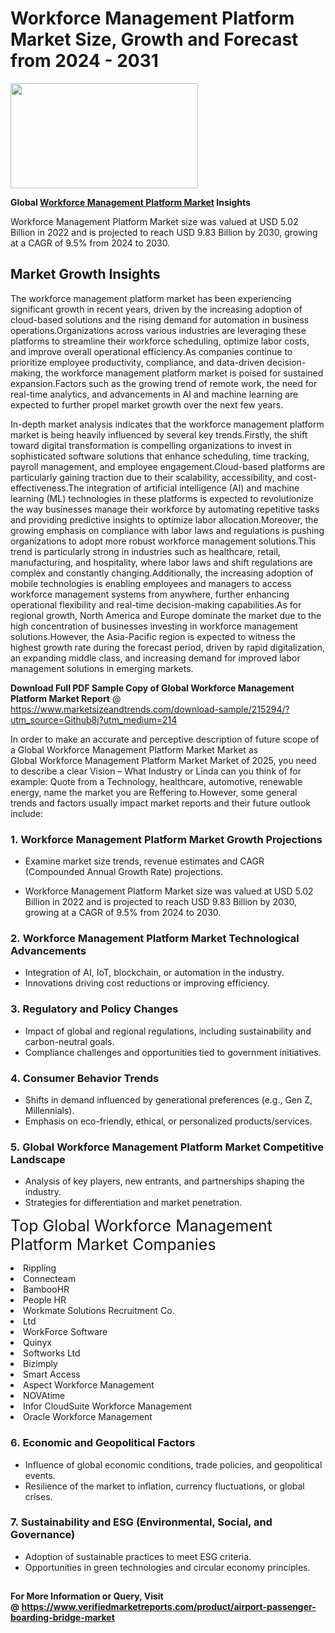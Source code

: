 <H1>Workforce Management Platform Market Size, Growth and Forecast from 2024 - 2031</H1><img class="aligncenter size-medium wp-image-584254" src="https://thirdeyenews.in/wp-content/uploads/2024/09/Global-Market-Research-300x168.jpeg" alt="" width="300" height="168" /><p><strong>Global&nbsp;<a href="https://www.marketsizeandtrends.com/download-sample/215294/?utm_source=Github8j?utm_medium=214">Workforce Management Platform Market</a> Insights</strong></p><p>Workforce Management Platform Market size was valued at USD 5.02 Billion in 2022 and is projected to reach USD 9.83 Billion by 2030, growing at a CAGR of 9.5% from 2024 to 2030.</p><p><h2>Market Growth Insights</h2> <p>The workforce management platform market has been experiencing significant growth in recent years, driven by the increasing adoption of cloud-based solutions and the rising demand for automation in business operations.Organizations across various industries are leveraging these platforms to streamline their workforce scheduling, optimize labor costs, and improve overall operational efficiency.As companies continue to prioritize employee productivity, compliance, and data-driven decision-making, the workforce management platform market is poised for sustained expansion.Factors such as the growing trend of remote work, the need for real-time analytics, and advancements in AI and machine learning are expected to further propel market growth over the next few years.</p> <p>In-depth market analysis indicates that the workforce management platform market is being heavily influenced by several key trends.Firstly, the shift toward digital transformation is compelling organizations to invest in sophisticated software solutions that enhance scheduling, time tracking, payroll management, and employee engagement.Cloud-based platforms are particularly gaining traction due to their scalability, accessibility, and cost-effectiveness.The integration of artificial intelligence (AI) and machine learning (ML) technologies in these platforms is expected to revolutionize the way businesses manage their workforce by automating repetitive tasks and providing predictive insights to optimize labor allocation.Moreover, the growing emphasis on compliance with labor laws and regulations is pushing organizations to adopt more robust workforce management solutions.This trend is particularly strong in industries such as healthcare, retail, manufacturing, and hospitality, where labor laws and shift regulations are complex and constantly changing.Additionally, the increasing adoption of mobile technologies is enabling employees and managers to access workforce management systems from anywhere, further enhancing operational flexibility and real-time decision-making capabilities.As for regional growth, North America and Europe dominate the market due to the high concentration of businesses investing in workforce management solutions.However, the Asia-Pacific region is expected to witness the highest growth rate during the forecast period, driven by rapid digitalization, an expanding middle class, and increasing demand for improved labor management solutions in emerging markets.</p><p><span class=""><strong>Download Full PDF Sample Copy of Global Workforce Management Platform Market Report</strong> @ <a href="https://www.marketsizeandtrends.com/download-sample/215294/?utm_source=Github8j?utm_medium=214" target="_blank">https://www.marketsizeandtrends.com/download-sample/215294/?utm_source=Github8j?utm_medium=214</a></span></p><p>In order to make an accurate and perceptive description of future scope of a Global&nbsp;Workforce Management Platform Market Market as Global&nbsp;Workforce Management Platform Market Market of 2025, you need to describe a clear Vision &ndash; What Industry or Linda can you think of for example: Quote from a Technology, healthcare, automotive, renewable energy, name the market you are Reffering to.However, some general trends and factors usually impact market reports and their future outlook include:</p><h3>1.&nbsp;<strong>Workforce Management Platform Market Growth Projections</strong></h3><ul><li>Examine market size trends, revenue estimates and CAGR (Compounded Annual Growth Rate) projections.</li><li><p>Workforce Management Platform Market size was valued at USD 5.02 Billion in 2022 and is projected to reach USD 9.83 Billion by 2030, growing at a CAGR of 9.5% from 2024 to 2030.</p></li></ul><h3>2.&nbsp;<strong>Workforce Management Platform Market Technological Advancements</strong></h3><ul><li>Integration of AI, IoT, blockchain, or automation in the industry.</li><li>Innovations driving cost reductions or improving efficiency.</li></ul><h3>3.&nbsp;<strong>Regulatory and Policy Changes</strong></h3><ul><li>Impact of global and regional regulations, including sustainability and carbon-neutral goals.</li><li>Compliance challenges and opportunities tied to government initiatives.</li></ul><h3>4.&nbsp;<strong>Consumer Behavior Trends</strong></h3><ul><li>Shifts in demand influenced by generational preferences (e.g., Gen Z, Millennials).</li><li>Emphasis on eco-friendly, ethical, or personalized products/services.</li></ul><h3>5.&nbsp;<strong>Global Workforce Management Platform Market Competitive Landscape</strong></h3><ul><li>Analysis of key players, new entrants, and partnerships shaping the industry.</li><li>Strategies for differentiation and market penetration.</li></ul><p data-pm-slice="1 1 []"><span style="color: inherit; font-family: inherit; font-size: 25px;">Top Global Workforce Management Platform Market Companies</span></p><div class="" data-test-id=""><p><li>Rippling</li><li> Connecteam</li><li> BambooHR</li><li> People HR</li><li> Workmate Solutions Recruitment Co.</li><li>Ltd</li><li> WorkForce Software</li><li> Quinyx</li><li> Softworks Ltd</li><li> Bizimply</li><li> Smart Access</li><li> Aspect Workforce Management</li><li> NOVAtime</li><li> Infor CloudSuite Workforce Management</li><li> Oracle Workforce Management</li></p></div><h3>6.&nbsp;<strong>Economic and Geopolitical Factors</strong></h3><ul><li>Influence of global economic conditions, trade policies, and geopolitical events.</li><li>Resilience of the market to inflation, currency fluctuations, or global crises.</li></ul><h3>7.&nbsp;<strong>Sustainability and ESG (Environmental, Social, and Governance)</strong></h3><ul><li>Adoption of sustainable practices to meet ESG criteria.</li><li>Opportunities in green technologies and circular economy principles.</li></ul><h2><strong style="font-size: 14px;">For More Information or Query, Visit @&nbsp;</strong><a style="background-color: #ffffff; font-size: 14px;" href="https://www.marketsizeandtrends.com/report/workforce-management-platform-market/" target="_blank">https://www.verifiedmarketreports.com/product/airport-passenger-boarding-bridge-market</a></h2>